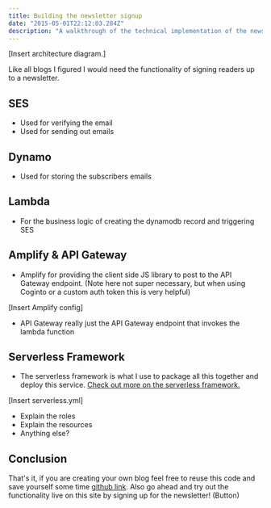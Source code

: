 ```yaml
---
title: Building the newsletter signup
date: "2015-05-01T22:12:03.284Z"
description: "A walkthrough of the technical implementation of the newsletter signup functionality. Implemented using Amplify, API Gateway, Lambda, DynamoDB, SES, and the Serverless Framework."
---
```


[Insert architecture diagram.]


Like all blogs I figured I would need the functionality of signing readers up to a newsletter. 

## SES 
- Used for verifying the email
- Used for sending out emails

## Dynamo
- Used for storing the subscribers emails

## Lambda 
- For the business logic of creating the dynamodb record and triggering SES

## Amplify & API Gateway
- Amplify for providing the client side JS library to post to the API Gateway endpoint. (Note here not super necessary, but when using Coginto or a custom auth token this is very helpful)

[Insert Amplify config]

- API Gateway really just the API Gateway endpoint that invokes the lambda function

## Serverless Framework
- The serverless framework is what I use to package all this together and deploy this service. [Check out more on the serverless framework.](https:/serverless.com)

[Insert serverless.yml]
- Explain the roles
- Explain the resources
- Anything else?


## Conclusion 
That's it, if you are creating your own blog feel free to reuse this code and save yourself some time [github link](). Also go ahead and try out the functionality live on this site by signing up for the newsletter! (Button)





